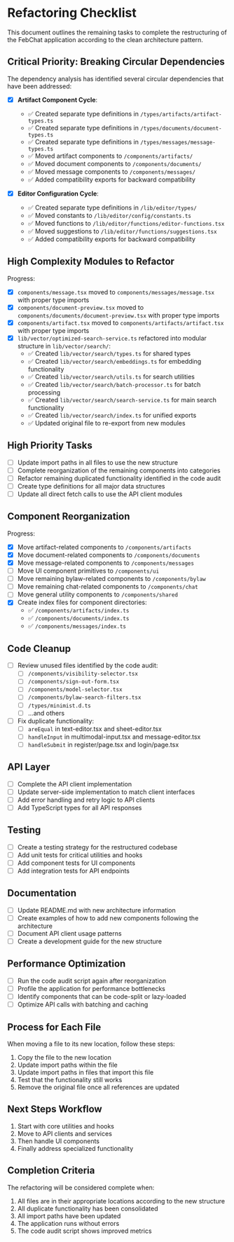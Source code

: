 # Refactoring Checklist

This document outlines the remaining tasks to complete the restructuring of the FebChat application according to the clean architecture pattern.

## Critical Priority: Breaking Circular Dependencies

The dependency analysis has identified several circular dependencies that have been addressed:

- [x] **Artifact Component Cycle**:
  - ✅ Created separate type definitions in `/types/artifacts/artifact-types.ts`
  - ✅ Created separate type definitions in `/types/documents/document-types.ts`
  - ✅ Created separate type definitions in `/types/messages/message-types.ts`
  - ✅ Moved artifact components to `/components/artifacts/`
  - ✅ Moved document components to `/components/documents/`
  - ✅ Moved message components to `/components/messages/`
  - ✅ Added compatibility exports for backward compatibility

- [x] **Editor Configuration Cycle**:
  - ✅ Created separate type definitions in `/lib/editor/types/`
  - ✅ Moved constants to `/lib/editor/config/constants.ts`
  - ✅ Moved functions to `/lib/editor/functions/editor-functions.tsx`
  - ✅ Moved suggestions to `/lib/editor/functions/suggestions.tsx`
  - ✅ Added compatibility exports for backward compatibility

## High Complexity Modules to Refactor

Progress:
- [x] `components/message.tsx` moved to `components/messages/message.tsx` with proper type imports
- [x] `components/document-preview.tsx` moved to `components/documents/document-preview.tsx` with proper type imports
- [x] `components/artifact.tsx` moved to `components/artifacts/artifact.tsx` with proper type imports
- [x] `lib/vector/optimized-search-service.ts` refactored into modular structure in `lib/vector/search/`:
  - ✅ Created `lib/vector/search/types.ts` for shared types
  - ✅ Created `lib/vector/search/embeddings.ts` for embedding functionality 
  - ✅ Created `lib/vector/search/utils.ts` for search utilities
  - ✅ Created `lib/vector/search/batch-processor.ts` for batch processing
  - ✅ Created `lib/vector/search/search-service.ts` for main search functionality
  - ✅ Created `lib/vector/search/index.ts` for unified exports
  - ✅ Updated original file to re-export from new modules

## High Priority Tasks

- [ ] Update import paths in all files to use the new structure
- [ ] Complete reorganization of the remaining components into categories
- [ ] Refactor remaining duplicated functionality identified in the code audit
- [ ] Create type definitions for all major data structures
- [ ] Update all direct fetch calls to use the API client modules

## Component Reorganization

Progress:
- [x] Move artifact-related components to `/components/artifacts`
- [x] Move document-related components to `/components/documents`
- [x] Move message-related components to `/components/messages`
- [ ] Move UI component primitives to `/components/ui`
- [ ] Move remaining bylaw-related components to `/components/bylaw`
- [ ] Move remaining chat-related components to `/components/chat`
- [ ] Move general utility components to `/components/shared`
- [x] Create index files for component directories:
  - ✅ `/components/artifacts/index.ts`
  - ✅ `/components/documents/index.ts`
  - ✅ `/components/messages/index.ts`

## Code Cleanup

- [ ] Review unused files identified by the code audit:
  - [ ] `/components/visibility-selector.tsx`
  - [ ] `/components/sign-out-form.tsx`
  - [ ] `/components/model-selector.tsx`
  - [ ] `/components/bylaw-search-filters.tsx`
  - [ ] `/types/minimist.d.ts`
  - [ ] ...and others
- [ ] Fix duplicate functionality:
  - [ ] `areEqual` in text-editor.tsx and sheet-editor.tsx
  - [ ] `handleInput` in multimodal-input.tsx and message-editor.tsx
  - [ ] `handleSubmit` in register/page.tsx and login/page.tsx

## API Layer

- [ ] Complete the API client implementation
- [ ] Update server-side implementation to match client interfaces
- [ ] Add error handling and retry logic to API clients
- [ ] Add TypeScript types for all API responses

## Testing

- [ ] Create a testing strategy for the restructured codebase
- [ ] Add unit tests for critical utilities and hooks
- [ ] Add component tests for UI components
- [ ] Add integration tests for API endpoints

## Documentation

- [ ] Update README.md with new architecture information
- [ ] Create examples of how to add new components following the architecture
- [ ] Document API client usage patterns
- [ ] Create a development guide for the new structure

## Performance Optimization

- [ ] Run the code audit script again after reorganization
- [ ] Profile the application for performance bottlenecks
- [ ] Identify components that can be code-split or lazy-loaded
- [ ] Optimize API calls with batching and caching

## Process for Each File

When moving a file to its new location, follow these steps:

1. Copy the file to the new location
2. Update import paths within the file
3. Update import paths in files that import this file
4. Test that the functionality still works
5. Remove the original file once all references are updated

## Next Steps Workflow

1. Start with core utilities and hooks
2. Move to API clients and services
3. Then handle UI components
4. Finally address specialized functionality

## Completion Criteria

The refactoring will be considered complete when:

1. All files are in their appropriate locations according to the new structure
2. All duplicate functionality has been consolidated
3. All import paths have been updated
4. The application runs without errors
5. The code audit script shows improved metrics
